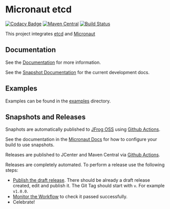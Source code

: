 # Micronaut etcd

[![Codacy Badge](https://api.codacy.com/project/badge/Grade/f7fe9398e9014a09970e5b2e18e39b62)](https://app.codacy.com/gh/marcosflobo/micronaut-etcd?utm_source=github.com&utm_medium=referral&utm_content=marcosflobo/micronaut-etcd&utm_campaign=Badge_Grade)
[![Maven Central](https://img.shields.io/maven-central/v/io.micronaut.etcd/micronaut-etcd.svg?label=Maven%20Central)](https://search.maven.org/search?q=g:%22io.micronaut.etcd%22%20AND%20a:%22micronaut-etcd%22)
[![Build Status](https://github.com/marcosflobo/micronaut-etcd/workflows/Java%20CI/badge.svg)](https://github.com/marcosflobo/micronaut-etcd/actions)

This project integrates [etcd](https://etcd.io/) and [Micronaut](https://micronaut.io) 

## Documentation

See the [Documentation](https://micronaut-projects.github.io/micronaut-etcd/latest/guide/) for more information. 

See the [Snapshot Documentation](https://micronaut-projects.github.io/micronaut-etcd/snapshot/guide/) for the current development docs.

## Examples

Examples can be found in the [examples](https://github.com/marcosflobo/micronaut-etcd/tree/master/examples) directory.

## Snapshots and Releases

Snaphots are automatically published to [JFrog OSS](https://oss.jfrog.org/artifactory/oss-snapshot-local/) using [Github Actions](https://github.com/micronaut-projects/micronaut-etcd/actions).

See the documentation in the [Micronaut Docs](https://docs.micronaut.io/latest/guide/index.html#usingsnapshots) for how to configure your build to use snapshots.

Releases are published to JCenter and Maven Central via [Github Actions](https://github.com/micronaut-projects/micronaut-etcd/actions).

Releases are completely automated. To perform a release use the following steps:

* [Publish the draft release](https://github.com/marcosflobo/micronaut-etcd/releases). There should be already a draft release created, edit and publish it. The Git Tag should start with `v`. For example `v1.0.0`.
* [Monitor the Workflow](https://github.com/marcosflobo/micronaut-etcd/actions?query=workflow%3ARelease) to check it passed successfully.
* Celebrate!
